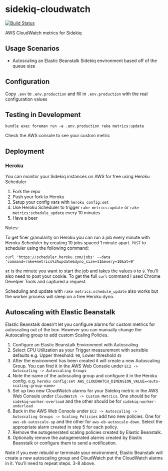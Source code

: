 # sidekiq-cloudwatch

[![Build Status](https://travis-ci.org/dwilkie/sidekiq-cloudwatch.svg?branch=master)](https://travis-ci.org/dwilkie/sidekiq-cloudwatch)

AWS CloudWatch metrics for Sidekiq

## Usage Scenarios

* Autoscaling an Elastic Beanstalk Sidekiq environment based off of the queue size

## Configuration

Copy `.env` to `.env.production` and fill in `.env.production` with the real configuration values

## Testing in Development

```
bundle exec foreman run -e .env.production rake metrics:update
```

Check the AWS console to see your custom metric

## Deployment

### Heroku

You can monitor your Sidekiq instances on AWS for free using Heroku Scheduler

1. Fork the repo
2. Push your fork to Heroku
3. Setup your config vars with `heroku config:set`
4. Use Heroku Scheduler to trigger `rake metrics:update` or `rake metrics:schedule_update` every 10 minutes
5. Have a beer

Notes:

To get finer granularity on Heroku you can run a job every minute with Heroku Scheduler by creating 10 jobs spaced 1 minute apart. `POST` to scheduler using the following command:

```
curl 'https://scheduler.heroku.com/jobs' --data 'command=rake+metrics%3Aupdate&dyno_size=11&every=10&at=9'
```

`at` is the minute you want to start the job and takes the values `0` to `9`. You'll also need to post your cookie. To get the full `curl` command I used Chrome Develper Tools and captured a request.

Scheduling and update with `rake metrics:schedule_update` also works but the worker process will sleep on a free Heroku dyno.

## Autoscaling with Elastic Beanstalk

Elastic Beanstalk doesn't let you configure alarms for custom metrics for autoscaling out of the box. However you can manually change the Autoscaling group to add custom Scaling Policies.

1. Configure an Elastic Beanstalk Environment with Autoscaling
2. Select CPU Utilization as your Trigger measurement with sensible defaults e.g. Upper threshold: `90`, Lower threshold `45`
3. After the environment has been created it will create a new Autoscaling Group. You can find it in the AWS Web Console under `EC2 -> Autoscaling -> Autoscaling Groups`
4. Note the name of the autoscaling group and configure it in the Heroku config. e.g. `heroku config:set AWS_CLOUDWATCH_DIMENSION_VALUE=<auto-scaling-group-name>`
5. Set up two new CloudWatch alarms for your Sidekiq metric in the AWS Web Consule under `CloudWatch -> Custom Metrics`. One should be for `sidekiq-worker-overload` and the other should be for `sidekiq-worker-underload`
6. Back in the AWS Web Console under `EC2 -> Autoscaling -> Autoscaling Groups -> Scaling Policies` add two new policies. One for `aws-eb-autoscale-up` and the other for `aws-eb-autoscale-down`. Select the appropriate alarm created in step 5 for each policy.
7. Remove the autogenerated scaling policies created by Elastic Beanstalk.
8. Optionally remove the autogenerated alarms created by Elastic Beanstalk or configure them to send a notification.

Note if you ever rebuild or terminate your environment, Elastic Beanstalk will create a new autoscaling group and CloudWatch put the CloudWatch alarms in it. You'll need to repeat steps. 3-8 above.
